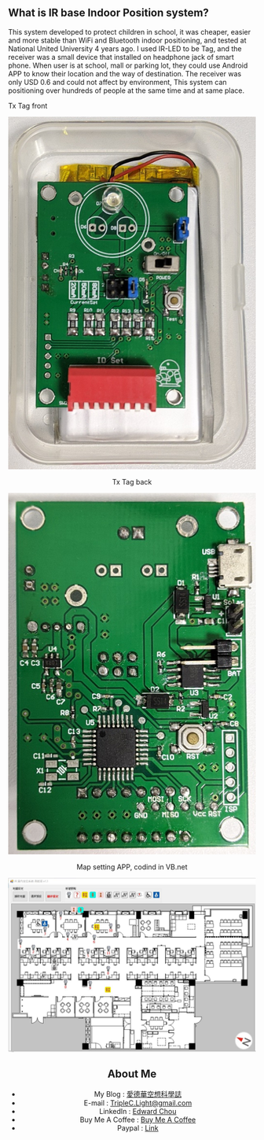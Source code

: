 ## What is IR base Indoor Position system?

This system developed to protect children in school, it was cheaper, easier and more stable than WiFi and Bluetooth indoor positioning, and tested at National United University 4 years ago.
I used IR-LED to be Tag, and the receiver was a small device that installed on headphone jack of smart phone. When user is at school, mall or parking lot, they could use Android APP to know their location and the way of destination. The receiver was only USD 0.6 and could not affect by environment, This system can positioning over hundreds of people at the same time and at same place.

Tx Tag front
<center><img src="https://github.com/TripleC-Light/IR-base-Indoor-Position-system/blob/master/image/Tx_front.jpg?raw=true" width=600>

Tx Tag back
<center><img src="https://github.com/TripleC-Light/IR-base-Indoor-Position-system/blob/master/image/Tx_back.jpg?raw=true" width=600>

Map setting APP, codind in VB.net
<center><img src="https://github.com/TripleC-Light/IR-base-Indoor-Position-system/blob/master/image/SettingAPP.jpg?raw=true" width=600>

## About Me
 - My Blog : [愛德華空想科學誌](https://triplec-light.000webhostapp.com)
 - E-mail : TripleC.Light@gmail.com
 - LinkedIn : [Edward Chou](https://www.linkedin.com/in/edward-chou-42058912a)
 - Buy Me A Coffee : [Buy Me A Coffee](https://www.buymeacoffee.com/YrFKPo2)
 - Paypal : [Link](https://www.paypal.me/TripleCLight?locale.x=zh_TW)

 